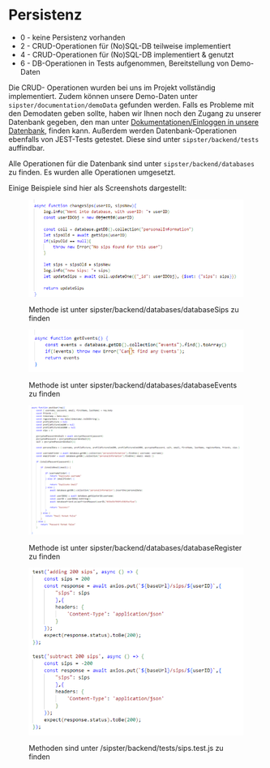 # Persistenz

* 0 - keine Persistenz vorhanden
* 2 - CRUD-Operationen für (No)SQL-DB teilweise implementiert
* 4 - CRUD-Operationen für (No)SQL-DB implementiert & genutzt
* 6 - DB-Operationen in Tests aufgenommen, Bereitstellung von Demo-Daten

Die CRUD- Operationen wurden bei uns im Projekt vollständig implementiert. Zudem können unsere Demo-Daten unter `sipster/documentation/demoData` gefunden werden. Falls es Probleme mit den Demodaten geben sollte, haben wir Ihnen noch den Zugang zu unserer Datenbank gegeben, den man unter [Dokumentationen/Einloggen in unsere Datenbank](../dokumentationen/einloggen-in-unsere-datenbank.md), finden kann. Außerdem werden Datenbank-Operationen ebenfalls von JEST-Tests getestet. Diese sind unter `sipster/backend/tests` auffindbar.

Alle Operationen für die Datenbank sind unter `sipster/backend/databases` zu finden. Es wurden alle Operationen umgesetzt.

Einige Beispiele sind hier als Screenshots dargestellt:

<figure><img src="../.gitbook/assets/sipster_light_changeSips.png" alt=""><figcaption><p>Methode ist unter sipster/backend/databases/databaseSips zu finden</p></figcaption></figure>

<figure><img src="../.gitbook/assets/sipster_light_getEvents.png" alt=""><figcaption><p>Methode ist unter sipster/backend/databases/databaseEvents zu finden</p></figcaption></figure>

<figure><img src="../.gitbook/assets/sipster_light_postUser.png" alt=""><figcaption><p>Methode ist unter sipster/backend/databases/databaseRegister zu finden</p></figcaption></figure>

<figure><img src="../.gitbook/assets/sipster_light_testSisp.png" alt=""><figcaption><p>Methoden sind unter /sipster/backend/tests/sips.test.js zu finden</p></figcaption></figure>

